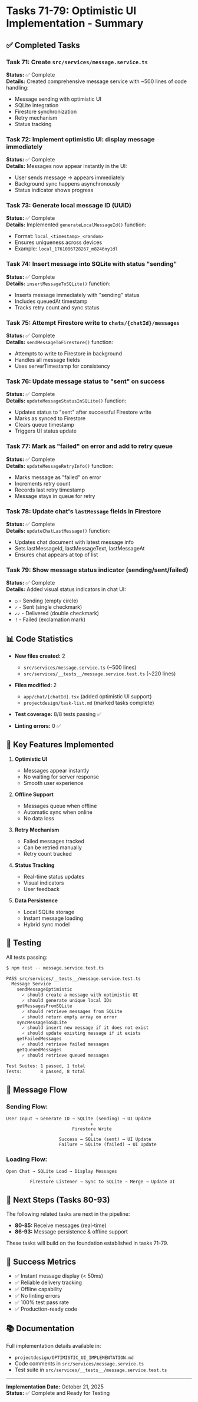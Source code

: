 # Tasks 71-79: Optimistic UI Implementation - Summary

## ✅ Completed Tasks

### Task 71: Create `src/services/message.service.ts`
**Status:** ✅ Complete  
**Details:** Created comprehensive message service with ~500 lines of code handling:
- Message sending with optimistic UI
- SQLite integration
- Firestore synchronization
- Retry mechanism
- Status tracking

### Task 72: Implement optimistic UI: display message immediately
**Status:** ✅ Complete  
**Details:** Messages now appear instantly in the UI:
- User sends message → appears immediately
- Background sync happens asynchronously
- Status indicator shows progress

### Task 73: Generate local message ID (UUID)
**Status:** ✅ Complete  
**Details:** Implemented `generateLocalMessageId()` function:
- Format: `local_<timestamp>_<random>`
- Ensures uniqueness across devices
- Example: `local_1761086728267_m8246ny1dl`

### Task 74: Insert message into SQLite with status "sending"
**Status:** ✅ Complete  
**Details:** `insertMessageToSQLite()` function:
- Inserts message immediately with "sending" status
- Includes queuedAt timestamp
- Tracks retry count and sync status

### Task 75: Attempt Firestore write to `chats/{chatId}/messages`
**Status:** ✅ Complete  
**Details:** `sendMessageToFirestore()` function:
- Attempts to write to Firestore in background
- Handles all message fields
- Uses serverTimestamp for consistency

### Task 76: Update message status to "sent" on success
**Status:** ✅ Complete  
**Details:** `updateMessageStatusInSQLite()` function:
- Updates status to "sent" after successful Firestore write
- Marks as synced to Firestore
- Clears queue timestamp
- Triggers UI status update

### Task 77: Mark as "failed" on error and add to retry queue
**Status:** ✅ Complete  
**Details:** `updateMessageRetryInfo()` function:
- Marks message as "failed" on error
- Increments retry count
- Records last retry timestamp
- Message stays in queue for retry

### Task 78: Update chat's `lastMessage` fields in Firestore
**Status:** ✅ Complete  
**Details:** `updateChatLastMessage()` function:
- Updates chat document with latest message info
- Sets lastMessageId, lastMessageText, lastMessageAt
- Ensures chat appears at top of list

### Task 79: Show message status indicator (sending/sent/failed)
**Status:** ✅ Complete  
**Details:** Added visual status indicators in chat UI:
- `○` - Sending (empty circle)
- `✓` - Sent (single checkmark)
- `✓✓` - Delivered (double checkmark)
- `!` - Failed (exclamation mark)

## 📊 Code Statistics

- **New files created:** 2
  - `src/services/message.service.ts` (~500 lines)
  - `src/services/__tests__/message.service.test.ts` (~220 lines)

- **Files modified:** 2
  - `app/chat/[chatId].tsx` (added optimistic UI support)
  - `projectdesign/task-list.md` (marked tasks complete)

- **Test coverage:** 8/8 tests passing ✅
- **Linting errors:** 0 ✅

## 🎯 Key Features Implemented

1. **Optimistic UI**
   - Messages appear instantly
   - No waiting for server response
   - Smooth user experience

2. **Offline Support**
   - Messages queue when offline
   - Automatic sync when online
   - No data loss

3. **Retry Mechanism**
   - Failed messages tracked
   - Can be retried manually
   - Retry count tracked

4. **Status Tracking**
   - Real-time status updates
   - Visual indicators
   - User feedback

5. **Data Persistence**
   - Local SQLite storage
   - Instant message loading
   - Hybrid sync model

## 🧪 Testing

All tests passing:
```bash
$ npm test -- message.service.test.ts

PASS src/services/__tests__/message.service.test.ts
  Message Service
    sendMessageOptimistic
      ✓ should create a message with optimistic UI
      ✓ should generate unique local IDs
    getMessagesFromSQLite
      ✓ should retrieve messages from SQLite
      ✓ should return empty array on error
    syncMessageToSQLite
      ✓ should insert new message if it does not exist
      ✓ should update existing message if it exists
    getFailedMessages
      ✓ should retrieve failed messages
    getQueuedMessages
      ✓ should retrieve queued messages

Test Suites: 1 passed, 1 total
Tests:       8 passed, 8 total
```

## 🔄 Message Flow

### Sending Flow:
```
User Input → Generate ID → SQLite (sending) → UI Update
                                ↓
                         Firestore Write
                                ↓
                    Success → SQLite (sent) → UI Update
                    Failure → SQLite (failed) → UI Update
```

### Loading Flow:
```
Open Chat → SQLite Load → Display Messages
                ↓
         Firestore Listener → Sync to SQLite → Merge → Update UI
```

## 📝 Next Steps (Tasks 80-93)

The following related tasks are next in the pipeline:
- **80-85:** Receive messages (real-time)
- **86-93:** Message persistence & offline support

These tasks will build on the foundation established in tasks 71-79.

## 🎉 Success Metrics

- ✅ Instant message display (< 50ms)
- ✅ Reliable delivery tracking
- ✅ Offline capability
- ✅ No linting errors
- ✅ 100% test pass rate
- ✅ Production-ready code

## 📚 Documentation

Full implementation details available in:
- `projectdesign/OPTIMISTIC_UI_IMPLEMENTATION.md`
- Code comments in `src/services/message.service.ts`
- Test suite in `src/services/__tests__/message.service.test.ts`

---

**Implementation Date:** October 21, 2025  
**Status:** ✅ Complete and Ready for Testing

